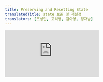 ```yaml
---
title: Preserving and Resetting State
translatedTitle: state 보존 및 재설정
translators: [조성민, 고석영, 김아영, 정재남]
---
```


<iframe 
  style={{aspectRatio: 1.7778, width: '100%'}} 
  src="https://www.youtube.com/embed/playlist?list=PLjQV3hketAJkh6BEl0n4PDS_2fBd0cS9v&index=26"
  title="YouTube video player" 
  frameBorder="0" 
/>

<Intro>

State is isolated between components. React keeps track of which state belongs to which component based on their place in the UI tree. You can control when to preserve state and when to reset it between re-renders.

<Trans>state는 컴포넌트 간에 격리됩니다. React는 UI 트리에서 어떤 컴포넌트가 어떤 state에 속하는지를 추적합니다. state를 언제 보존하고 언제 초기화할지를 제어할 수 있습니다.</Trans>

</Intro>

<YouWillLearn>

* How React "sees" component structures
* When React chooses to preserve or reset the state
* How to force React to reset component's state
* How keys and types affect whether the state is preserved

<TransBlock>
- React가 컴포넌트 구조를 "보는" 방법
- React가 state를 유지하거나 재설정하도록 선택할 때
- React가 컴포넌트의 state를 재설정하도록 강제하는 방법
- key와 type이 state 보존 여부에 영향을 미치는 방법
</TransBlock>

</YouWillLearn>

## The UI tree<Trans>UI 트리</Trans> {/*the-ui-tree*/}

Browsers use many tree structures to model UI. The [DOM](https://developer.mozilla.org/docs/Web/API/Document_Object_Model/Introduction) represents HTML elements, the [CSSOM](https://developer.mozilla.org/docs/Web/API/CSS_Object_Model) does the same for CSS. There's even an [Accessibility tree](https://developer.mozilla.org/docs/Glossary/Accessibility_tree)!
<Trans>브라우저는 UI를 모델링하기 위해 많은 트리 구조를 사용합니다. [DOM](https://developer.mozilla.org/ko/docs/Web/API/Document_Object_Model/Introduction)은 HTML 요소를 나타내고, [CSSOM](https://developer.mozilla.org/ko/docs/Web/API/CSS_Object_Model)은 CSS에 대해 동일한 역할을 합니다. 심지어 [접근성 트리](https://developer.mozilla.org/en-US/docs/Glossary/Accessibility_tree)도 있습니다!</Trans>

React also uses tree structures to manage and model the UI you make. React makes **UI trees** from your JSX. Then React DOM updates the browser DOM elements to match that UI tree. (React Native translates these trees into elements specific to mobile platforms.)
<Trans>React 또한 트리 구조를 사용하여 사용자가 만든 UI를 관리하고 모델링합니다. React는 JSX로부터 UI 트리를 만듭니다. 그런 다음 React DOM은 해당 UI 트리와 일치하도록 브라우저 DOM 엘리먼트를 업데이트합니다. (React Native는 이러한 트리를 모바일 플랫폼에 맞는 엘리먼트로 변환합니다.)</Trans>

<DiagramGroup>

<Diagram name="preserving_state_dom_tree" height={193} width={864} alt="Diagram with three sections arranged horizontally. In the first section, there are three rectangles stacked vertically, with labels 'Component A', 'Component B', and 'Component C'. Transitioning to the next pane is an arrow with the React logo on top labeled 'React'. The middle section contains a tree of components, with the root labeled 'A' and two children labeled 'B' and 'C'. The next section is again transitioned using an arrow with the React logo on top labeled 'React'. The third and final section is a wireframe of a browser, containing a tree of 8 nodes, which has only a subset highlighted (indicating the subtree from the middle section).">

From components, React creates a UI tree which React DOM uses to render the DOM
<Trans>컴포넌트에서 React는 UI 트리를 생성하고, 이 트리는 React DOM이 DOM을 렌더링하는 데 사용됩니다.</Trans>
</Diagram>

</DiagramGroup>

## State is tied to a position in the tree<Trans>state는 트리의 한 위치에 묶입니다</Trans> {/*state-is-tied-to-a-position-in-the-tree*/}

When you give a component state, you might think the state "lives" inside the component. But the state is actually held inside React. React associates each piece of state it's holding with the correct component by where that component sits in the UI tree.
<Trans>컴포넌트에 state를 부여할 때, state가 컴포넌트 내부에 "존재"한다고 생각할 수 있습니다. 하지만 state는 실제로 React 내부에서 유지됩니다. React는 UI 트리에서 해당 컴포넌트가 어디에 위치하는지에 따라 보유하고 있는 각 state를 올바른 컴포넌트와 연결합니다.</Trans>


Here, there is only one `<Counter />` JSX tag, but it's rendered at two different positions:
<Trans>여기에는 `<Counter />` JSX 태그가 하나만 있지만 두 개의 다른 위치에서 렌더링됩니다:</Trans>

<Sandpack>

```js
import { useState } from 'react';

export default function App() {
  const counter = <Counter />;
  return (
    <div>
      {counter}
      {counter}
    </div>
  );
}

function Counter() {
  const [score, setScore] = useState(0);
  const [hover, setHover] = useState(false);

  let className = 'counter';
  if (hover) {
    className += ' hover';
  }

  return (
    <div
      className={className}
      onPointerEnter={() => setHover(true)}
      onPointerLeave={() => setHover(false)}
    >
      <h1>{score}</h1>
      <button onClick={() => setScore(score + 1)}>
        Add one
      </button>
    </div>
  );
}
```

```css
label {
  display: block;
  clear: both;
}

.counter {
  width: 100px;
  text-align: center;
  border: 1px solid gray;
  border-radius: 4px;
  padding: 20px;
  margin: 0 20px 20px 0;
  float: left;
}

.hover {
  background: #ffffd8;
}
```

</Sandpack>

Here's how these look as a tree:
<Trans>트리로 표시되는 모습은 다음과 같습니다:</Trans>

<DiagramGroup>

<Diagram name="preserving_state_tree" height={248} width={395} alt="Diagram of a tree of React components. The root node is labeled 'div' and has two children. Each of the children are labeled 'Counter' and both contain a state bubble labeled 'count' with value 0.">

React tree
</Diagram>

</DiagramGroup>

**These are two separate counters because each is rendered at its own position in the tree.** You don't usually have to think about these positions to use React, but it can be useful to understand how it works.
<Trans>**이 카운터는 각 트리에서 고유한 위치에 렌더링되기 때문에 두 개의 개별 카운터입니다.** 일반적으로 React를 사용하기 위해 이러한 위치에 대해 생각할 필요는 없지만, 작동 방식을 이해하는 것이 유용할 수 있습니다.</Trans>

In React, each component on the screen has fully isolated state. For example, if you render two `Counter` components side by side, each of them will get its own, independent, `score` and `hover` states.
<Trans>React에서 화면의 각 컴포넌트는 완전히 분리된 state를 갖습니다. 예를 들어 두 개의 `Counter` 컴포넌트를 나란히 렌더링하면 각각 독립적인 `score` 및 `hover` state를 갖게 됩니다.</Trans>

Try clicking both counters and notice they don't affect each other:
<Trans>두 counter를 모두 클릭해 보면 서로 영향을 미치지 않는 것을 확인할 수 있습니다:</Trans>

<Sandpack>

```js
import { useState } from 'react';

export default function App() {
  return (
    <div>
      <Counter />
      <Counter />
    </div>
  );
}

function Counter() {
  const [score, setScore] = useState(0);
  const [hover, setHover] = useState(false);

  let className = 'counter';
  if (hover) {
    className += ' hover';
  }

  return (
    <div
      className={className}
      onPointerEnter={() => setHover(true)}
      onPointerLeave={() => setHover(false)}
    >
      <h1>{score}</h1>
      <button onClick={() => setScore(score + 1)}>
        Add one
      </button>
    </div>
  );
}
```

```css
.counter {
  width: 100px;
  text-align: center;
  border: 1px solid gray;
  border-radius: 4px;
  padding: 20px;
  margin: 0 20px 20px 0;
  float: left;
}

.hover {
  background: #ffffd8;
}
```

</Sandpack>

As you can see, when one counter is updated, only the state for that component is updated:
<Trans>보시다시피 counter 하나가 업데이트되면 해당 컴포넌트에 대한 state만 업데이트됩니다:</Trans>

<DiagramGroup>

<Diagram name="preserving_state_increment" height={248} width={441} alt="Diagram of a tree of React components. The root node is labeled 'div' and has two children. The left child is labeled 'Counter' and contains a state bubble labeled 'count' with value 0. The right child is labeled 'Counter' and contains a state bubble labeled 'count' with value 1. The state bubble of the right child is highlighted in yellow to indicate its value has updated.">

Updating state

</Diagram>

</DiagramGroup>


React will keep the state around for as long as you render the same component at the same position. To see this, increment both counters, then remove the second component by unchecking "Render the second counter" checkbox, and then add it back by ticking it again:
<Trans>React는 같은 컴포넌트를 같은 위치에 렌더링하는 한 그 state를 유지합니다. 이를 확인하려면 두 카운터를 모두 증가시킨 다음 "두 번째 counter 렌더링" 체크박스를 선택 해제하여 두 번째 컴포넌트를 제거한 다음 다시 선택하여 다시 추가합니다:</Trans>

<Sandpack>

```js
import { useState } from 'react';

export default function App() {
  const [showB, setShowB] = useState(true);
  return (
    <div>
      <Counter />
      {showB && <Counter />} 
      <label>
        <input
          type="checkbox"
          checked={showB}
          onChange={e => {
            setShowB(e.target.checked)
          }}
        />
        Render the second counter
      </label>
    </div>
  );
}

function Counter() {
  const [score, setScore] = useState(0);
  const [hover, setHover] = useState(false);

  let className = 'counter';
  if (hover) {
    className += ' hover';
  }

  return (
    <div
      className={className}
      onPointerEnter={() => setHover(true)}
      onPointerLeave={() => setHover(false)}
    >
      <h1>{score}</h1>
      <button onClick={() => setScore(score + 1)}>
        Add one
      </button>
    </div>
  );
}
```

```css
label {
  display: block;
  clear: both;
}

.counter {
  width: 100px;
  text-align: center;
  border: 1px solid gray;
  border-radius: 4px;
  padding: 20px;
  margin: 0 20px 20px 0;
  float: left;
}

.hover {
  background: #ffffd8;
}
```

</Sandpack>

Notice how the moment you stop rendering the second counter, its state disappears completely. That's because when React removes a component, it destroys its state.
<Trans>두 번째 counter 렌더링을 중지하는 순간 state가 완전히 사라지는 것에 주목하세요. React가 컴포넌트를 제거하면 그 state가 사라지기 때문입니다.</Trans>

<DiagramGroup>

<Diagram name="preserving_state_remove_component" height={253} width={422} alt="Diagram of a tree of React components. The root node is labeled 'div' and has two children. The left child is labeled 'Counter' and contains a state bubble labeled 'count' with value 0. The right child is missing, and in its place is a yellow 'poof' image, highlighting the component being deleted from the tree.">

Deleting a component

</Diagram>

</DiagramGroup>

When you tick "Render the second counter", a second `Counter` and its state are initialized from scratch (`score = 0`) and added to the DOM.
<Trans>"두 번째 counter 렌더링"을 선택하면 두 번째 `Counter`와 그 state가 처음부터 초기화되고(`score = 0`) DOM에 추가됩니다.</Trans>

<DiagramGroup>

<Diagram name="preserving_state_add_component" height={258} width={500} alt="Diagram of a tree of React components. The root node is labeled 'div' and has two children. The left child is labeled 'Counter' and contains a state bubble labeled 'count' with value 0. The right child is labeled 'Counter' and contains a state bubble labeled 'count' with value 0. The entire right child node is highlighted in yellow, indicating that it was just added to the tree.">

Adding a component

</Diagram>

</DiagramGroup>

**React preserves a component's state for as long as it's being rendered at its position in the UI tree.** If it gets removed, or a different component gets rendered at the same position, React discards its state.
<Trans>React는 컴포넌트가 UI 트리의 해당 위치에서 렌더링되는 동안 컴포넌트의 state를 유지합니다. 컴포넌트가 제거되거나 같은 위치에 다른 컴포넌트가 렌더링되면 React는 해당 컴포넌트의 state를 삭제합니다.</Trans>

## Same component at the same position preserves state<Trans>동일한 위치의 동일한 컴포넌트는 state를 유지합니다</Trans> {/*same-component-at-the-same-position-preserves-state*/}

In this example, there are two different `<Counter />` tags:
<Trans>다음 예제에는 두 개의 서로 다른 `<Counter />` 태그가 있습니다:</Trans>

<Sandpack>

```js
import { useState } from 'react';

export default function App() {
  const [isFancy, setIsFancy] = useState(false);
  return (
    <div>
      {isFancy ? (
        <Counter isFancy={true} /> 
      ) : (
        <Counter isFancy={false} /> 
      )}
      <label>
        <input
          type="checkbox"
          checked={isFancy}
          onChange={e => {
            setIsFancy(e.target.checked)
          }}
        />
        Use fancy styling
      </label>
    </div>
  );
}

function Counter({ isFancy }) {
  const [score, setScore] = useState(0);
  const [hover, setHover] = useState(false);

  let className = 'counter';
  if (hover) {
    className += ' hover';
  }
  if (isFancy) {
    className += ' fancy';
  }

  return (
    <div
      className={className}
      onPointerEnter={() => setHover(true)}
      onPointerLeave={() => setHover(false)}
    >
      <h1>{score}</h1>
      <button onClick={() => setScore(score + 1)}>
        Add one
      </button>
    </div>
  );
}
```

```css
label {
  display: block;
  clear: both;
}

.counter {
  width: 100px;
  text-align: center;
  border: 1px solid gray;
  border-radius: 4px;
  padding: 20px;
  margin: 0 20px 20px 0;
  float: left;
}

.fancy {
  border: 5px solid gold;
  color: #ff6767;
}

.hover {
  background: #ffffd8;
}
```

</Sandpack>

When you tick or clear the checkbox, the counter state does not get reset. Whether `isFancy` is `true` or `false`, you always have a `<Counter />` as the first child of the `div` returned from the root `App` component:
<Trans>체크박스를 선택하거나 선택 취소해도 카운터 state는 재설정되지 않습니다. `isFancy`가 `true`이든 `false`이든, 루트 `App` 컴포넌트에서 반환된 `div`의 첫 번째 자식에는 항상 `<Counter />`가 있습니다:</Trans>

<DiagramGroup>

<Diagram name="preserving_state_same_component" height={461} width={600} alt="Diagram with two sections separated by an arrow transitioning between them. Each section contains a layout of components with a parent labeled 'App' containing a state bubble labeled isFancy. This component has one child labeled 'div', which leads to a prop bubble containing isFancy (highlighted in purple) passed down to the only child. The last child is labeled 'Counter' and contains a state bubble with label 'count' and value 3 in both diagrams. In the left section of the diagram, nothing is highlighted and the isFancy parent state value is false. In the right section of the diagram, the isFancy parent state value has changed to true and it is highlighted in yellow, and so is the props bubble below, which has also changed its isFancy value to true.">

Updating the `App` state does not reset the `Counter` because `Counter` stays in the same position
<Trans>`Counter`가 동일 위치에 있으므로 `App`의 state를 업데이트해도 `Counter`는 재설정되지 않음</Trans>

</Diagram>

</DiagramGroup>

It's the same component at the same position, so from React's perspective, it's the same counter.
<Trans>같은 위치에 있는 같은 컴포넌트이므로 React의 관점에서 보면 같은 카운터입니다.</Trans>

<Pitfall>

Remember that **it's the position in the UI tree--not in the JSX markup--that matters to React!** This component has two `return` clauses with different `<Counter />` JSX tags inside and outside the `if`:
<Trans>**React에서 중요한 것은 JSX 마크업이 아니라 UI 트리에서의 위치라는 것을 기억하세요!** 이 컴포넌트에는 `if` 내부와 외부에 서로 다른 `<Counter />` JSX 태그가 있는 두 개의 `return`절이 있습니다:</Trans>

<Sandpack>

```js
import { useState } from 'react';

export default function App() {
  const [isFancy, setIsFancy] = useState(false);
  if (isFancy) {
    return (
      <div>
        <Counter isFancy={true} />
        <label>
          <input
            type="checkbox"
            checked={isFancy}
            onChange={e => {
              setIsFancy(e.target.checked)
            }}
          />
          Use fancy styling
        </label>
      </div>
    );
  }
  return (
    <div>
      <Counter isFancy={false} />
      <label>
        <input
          type="checkbox"
          checked={isFancy}
          onChange={e => {
            setIsFancy(e.target.checked)
          }}
        />
        Use fancy styling
      </label>
    </div>
  );
}

function Counter({ isFancy }) {
  const [score, setScore] = useState(0);
  const [hover, setHover] = useState(false);

  let className = 'counter';
  if (hover) {
    className += ' hover';
  }
  if (isFancy) {
    className += ' fancy';
  }

  return (
    <div
      className={className}
      onPointerEnter={() => setHover(true)}
      onPointerLeave={() => setHover(false)}
    >
      <h1>{score}</h1>
      <button onClick={() => setScore(score + 1)}>
        Add one
      </button>
    </div>
  );
}
```

```css
label {
  display: block;
  clear: both;
}

.counter {
  width: 100px;
  text-align: center;
  border: 1px solid gray;
  border-radius: 4px;
  padding: 20px;
  margin: 0 20px 20px 0;
  float: left;
}

.fancy {
  border: 5px solid gold;
  color: #ff6767;
}

.hover {
  background: #ffffd8;
}
```

</Sandpack>

You might expect the state to reset when you tick checkbox, but it doesn't! This is because **both of these `<Counter />` tags are rendered at the same position.** React doesn't know where you place the conditions in your function. All it "sees" is the tree you return.
<Trans>checkbox를 선택하면 state가 재설정될 것으로 예상할 수 있지만 그렇지 않습니다! 이 **두 `<Counter />` 태그가 모두 같은 위치에 렌더링되기 때문입니다.** React는 함수에서 조건을 어디에 배치했는지 알지 못합니다. 단지 여러분이 반환하는 트리만 볼 수 있을 뿐입니다. </Trans>

In both cases, the `App` component returns a `<div>` with `<Counter />` as a first child. To React, these two counters have the same "address": the first child of the first child of the root. This is how React matches them up between the previous and next renders, regardless of how you structure your logic.
<Trans>두 경우 모두 `App` 컴포넌트는 `<Counter />`를 첫 번째 자식으로 가진 `<div>`를 반환합니다. React에서 이 두 카운터는 루트의 첫 번째 자식의 첫 번째 자식이라는 동일한 "주소"를 갖습니다. React는 로직을 어떻게 구성하든 상관없이 이전 렌더링과 다음 렌더링 사이에서 이 방법으로 이들을 일치시킬 수 있습니다.</Trans>

</Pitfall>

## Different components at the same position reset state<Trans>동일한 위치의 다른 컴포넌트는 state를 초기화합니다</Trans> {/*different-components-at-the-same-position-reset-state*/}

In this example, ticking the checkbox will replace `<Counter>` with a `<p>`:
<Trans>아래 예제에서 확인란을 선택하면 `<Counter/>`가 `<p>`로 바뀝니다:</Trans>

<Sandpack>

```js
import { useState } from 'react';

export default function App() {
  const [isPaused, setIsPaused] = useState(false);
  return (
    <div>
      {isPaused ? (
        <p>See you later!</p> 
      ) : (
        <Counter /> 
      )}
      <label>
        <input
          type="checkbox"
          checked={isPaused}
          onChange={e => {
            setIsPaused(e.target.checked)
          }}
        />
        Take a break
      </label>
    </div>
  );
}

function Counter() {
  const [score, setScore] = useState(0);
  const [hover, setHover] = useState(false);

  let className = 'counter';
  if (hover) {
    className += ' hover';
  }

  return (
    <div
      className={className}
      onPointerEnter={() => setHover(true)}
      onPointerLeave={() => setHover(false)}
    >
      <h1>{score}</h1>
      <button onClick={() => setScore(score + 1)}>
        Add one
      </button>
    </div>
  );
}
```

```css
label {
  display: block;
  clear: both;
}

.counter {
  width: 100px;
  text-align: center;
  border: 1px solid gray;
  border-radius: 4px;
  padding: 20px;
  margin: 0 20px 20px 0;
  float: left;
}

.hover {
  background: #ffffd8;
}
```

</Sandpack>

Here, you switch between _different_ component types at the same position. Initially, the first child of the `<div>` contained a `Counter`. But when you swapped in a `p`, React removed the `Counter` from the UI tree and destroyed its state.
<Trans>여기서는 같은 위치에서 서로 다른 컴포넌트 유형 사이를 전환합니다. 처음에 `<div>`의 첫 번째 자식에는 `Counter`가 있었습니다. 하지만 `p`를 넣었을 때 React는 UI 트리에서 `Counter`를 제거하고 그 state를 소멸시켰습니다.</Trans>

<DiagramGroup>

<Diagram name="preserving_state_diff_pt1" height={290} width={753} alt="Diagram with three sections, with an arrow transitioning each section in between. The first section contains a React component labeled 'div' with a single child labeled 'Counter' containing a state bubble labeled 'count' with value 3. The middle section has the same 'div' parent, but the child component has now been deleted, indicated by a yellow 'proof' image. The third section has the same 'div' parent again, now with a new child labeled 'p', highlighted in yellow.">

When `Counter` changes to `p`, the `Counter` is deleted and the `p` is added
<Trans>`Counter`가 `p`로 변경되면 `Counter`가 삭제되고 `p`가 추가됨</Trans>
</Diagram>

</DiagramGroup>

<DiagramGroup>

<Diagram name="preserving_state_diff_pt2" height={290} width={753} alt="Diagram with three sections, with an arrow transitioning each section in between. The first section contains a React component labeled 'p'. The middle section has the same 'div' parent, but the child component has now been deleted, indicated by a yellow 'proof' image. The third section has the same 'div' parent again, now with a new child labeled 'Counter' containing a state bubble labeled 'count' with value 0, highlighted in yellow.">

When switching back, the `p` is deleted and the `Counter` is added
<Trans>다시 전환하면 `p`가 삭제되고 `Counter`가 추가됨</Trans>
</Diagram>

</DiagramGroup>

Also, **when you render a different component in the same position, it resets the state of its entire subtree.** To see how this works, increment the counter and then tick the checkbox:
<Trans>또한 **같은 위치에 다른 컴포넌트를 렌더링하면 전체 하위 트리의 state가 재설정됩니다.** 어떻게 작동하는지 확인하려면 카운터를 증가시킨 다음 확인란을 선택합니다:</Trans>

<Sandpack>

```js
import { useState } from 'react';

export default function App() {
  const [isFancy, setIsFancy] = useState(false);
  return (
    <div>
      {isFancy ? (
        <div>
          <Counter isFancy={true} /> 
        </div>
      ) : (
        <section>
          <Counter isFancy={false} />
        </section>
      )}
      <label>
        <input
          type="checkbox"
          checked={isFancy}
          onChange={e => {
            setIsFancy(e.target.checked)
          }}
        />
        Use fancy styling
      </label>
    </div>
  );
}

function Counter({ isFancy }) {
  const [score, setScore] = useState(0);
  const [hover, setHover] = useState(false);

  let className = 'counter';
  if (hover) {
    className += ' hover';
  }
  if (isFancy) {
    className += ' fancy';
  }

  return (
    <div
      className={className}
      onPointerEnter={() => setHover(true)}
      onPointerLeave={() => setHover(false)}
    >
      <h1>{score}</h1>
      <button onClick={() => setScore(score + 1)}>
        Add one
      </button>
    </div>
  );
}
```

```css
label {
  display: block;
  clear: both;
}

.counter {
  width: 100px;
  text-align: center;
  border: 1px solid gray;
  border-radius: 4px;
  padding: 20px;
  margin: 0 20px 20px 0;
  float: left;
}

.fancy {
  border: 5px solid gold;
  color: #ff6767;
}

.hover {
  background: #ffffd8;
}
```

</Sandpack>

The counter state gets reset when you click the checkbox. Although you render a `Counter`, the first child of the `div` changes from a `div` to a `section`. When the child `div` was removed from the DOM, the whole tree below it (including the `Counter` and its state) was destroyed as well.
<Trans>확인란을 클릭하면 counter state가 재설정됩니다. `Counter`를 렌더링하더라도 `div`의 첫 번째 자식은 `div`에서 `section`으로 변경됩니다. 자식 `div`가 DOM에서 제거되면 그 아래의 전체 트리(카운터 및 해당 state 포함)도 함께 제거됩니다.</Trans>

<DiagramGroup>

<Diagram name="preserving_state_diff_same_pt1" height={350} width={794} alt="Diagram with three sections, with an arrow transitioning each section in between. The first section contains a React component labeled 'div' with a single child labeled 'section', which has a single child labeled 'Counter' containing a state bubble labeled 'count' with value 3. The middle section has the same 'div' parent, but the child components have now been deleted, indicated by a yellow 'proof' image. The third section has the same 'div' parent again, now with a new child labeled 'div', highlighted in yellow, also with a new child labeled 'Counter' containing a state bubble labeled 'count' with value 0, all highlighted in yellow.">

When `section` changes to `div`, the `section` is deleted and the new `div` is added
<Trans>`section`이 `div`로 변경되면 `section`이 삭제되고 새 `div`가 추가됨</Trans>
</Diagram>

</DiagramGroup>

<DiagramGroup>

<Diagram name="preserving_state_diff_same_pt2" height={350} width={794} alt="Diagram with three sections, with an arrow transitioning each section in between. The first section contains a React component labeled 'div' with a single child labeled 'div', which has a single child labeled 'Counter' containing a state bubble labeled 'count' with value 0. The middle section has the same 'div' parent, but the child components have now been deleted, indicated by a yellow 'proof' image. The third section has the same 'div' parent again, now with a new child labeled 'section', highlighted in yellow, also with a new child labeled 'Counter' containing a state bubble labeled 'count' with value 0, all highlighted in yellow.">

When switching back, the `div` is deleted and the new `section` is added
<Trans>다시 전환하면 `div`가 삭제되고 새 `section`이 추가됨</Trans>
</Diagram>

</DiagramGroup>

As a rule of thumb, **if you want to preserve the state between re-renders, the structure of your tree needs to "match up"** from one render to another. If the structure is different, the state gets destroyed because React destroys state when it removes a component from the tree.
<Trans>경험칙상 **리렌더링 사이에 state를 유지하려면 트리의 구조가 "일치"해야 합니다**. 구조가 다르면 React는 트리에서 컴포넌트를 제거할 때 state를 파괴하기 때문입니다.</Trans>

<Pitfall>

This is why you should not nest component function definitions.
<Trans>그렇기 때문에 컴포넌트 함수 정의를 중첩해서는 안 됩니다.</Trans>

Here, the `MyTextField` component function is defined *inside* `MyComponent`:
<Trans>여기서는 `MyTextField` 컴포넌트 함수가 `MyComponent` 안에 정의되어 있습니다:</Trans>

<Sandpack>

```js
import { useState } from 'react';

export default function MyComponent() {
  const [counter, setCounter] = useState(0);

  function MyTextField() {
    const [text, setText] = useState('');

    return (
      <input
        value={text}
        onChange={e => setText(e.target.value)}
      />
    );
  }

  return (
    <>
      <MyTextField />
      <button onClick={() => {
        setCounter(counter + 1)
      }}>Clicked {counter} times</button>
    </>
  );
}
```

</Sandpack>


Every time you click the button, the input state disappears! This is because a *different* `MyTextField` function is created for every render of `MyComponent`. You're rendering a *different* component in the same position, so React resets all state below. This leads to bugs and performance problems. To avoid this problem, **always declare component functions at the top level, and don't nest their definitions.**

<Trans>버튼을 클릭할 때마다 입력 state가 사라집니다! 이는 `MyComponent`를 렌더링할 때마다 다른 `MyTextField` 함수가 생성되기 때문입니다. 같은 위치에 다른 컴포넌트를 렌더링하기 때문에 React는 아래의 모든 state를 초기화합니다. 이로 인해 버그와 성능 문제가 발생합니다. 이 **문제를 방지하려면 항상 컴포넌트 함수를 최상위 수준에서 선언하고 정의를 중첩하지 마세요.**</Trans>

</Pitfall>

## Resetting state at the same position<Trans>동일한 위치에서 state 재설정하기</Trans> {/*resetting-state-at-the-same-position*/}

By default, React preserves state of a component while it stays at the same position. Usually, this is exactly what you want, so it makes sense as the default behavior. But sometimes, you may want to reset a component's state. Consider this app that lets two players keep track of their scores during each turn:
<Trans>기본적으로 React는 컴포넌트가 같은 위치에 있는 동안 컴포넌트의 state를 보존합니다. 일반적으로 이것은 사용자가 원하는 것이므로 기본 동작으로 적합합니다. 하지만 때로는 컴포넌트의 state를 리셋하고 싶을 때가 있습니다. 두 명의 플레이어가 각 턴 동안 점수를 추적할 수 있는 이 앱을 예로 들어보겠습니다:</Trans>

<Sandpack>

```js
import { useState } from 'react';

export default function Scoreboard() {
  const [isPlayerA, setIsPlayerA] = useState(true);
  return (
    <div>
      {isPlayerA ? (
        <Counter person="Taylor" />
      ) : (
        <Counter person="Sarah" />
      )}
      <button onClick={() => {
        setIsPlayerA(!isPlayerA);
      }}>
        Next player!
      </button>
    </div>
  );
}

function Counter({ person }) {
  const [score, setScore] = useState(0);
  const [hover, setHover] = useState(false);

  let className = 'counter';
  if (hover) {
    className += ' hover';
  }

  return (
    <div
      className={className}
      onPointerEnter={() => setHover(true)}
      onPointerLeave={() => setHover(false)}
    >
      <h1>{person}'s score: {score}</h1>
      <button onClick={() => setScore(score + 1)}>
        Add one
      </button>
    </div>
  );
}
```

```css
h1 {
  font-size: 18px;
}

.counter {
  width: 100px;
  text-align: center;
  border: 1px solid gray;
  border-radius: 4px;
  padding: 20px;
  margin: 0 20px 20px 0;
}

.hover {
  background: #ffffd8;
}
```

</Sandpack>

Currently, when you change the player, the score is preserved. The two `Counter`s appear in the same position, so React sees them as *the same* `Counter` whose `person` prop has changed.
<Trans>현재 플레이어를 변경하면 점수가 보존됩니다. 두 `Counter`는 같은 위치에 표시되므로 React는 `person` prop이 변경된 동일한 `Counter`로 간주합니다.</Trans>

But conceptually, in this app they should be two separate counters. They might appear in the same place in the UI, but one is a counter for Taylor, and another is a counter for Sarah.
<Trans>하지만 개념적으로 이 앱에서는 두 개의 별도 카운터가 있어야 합니다. UI에서 같은 위치에 표시될 수도 있지만 하나는 Taylor의 카운터이고 다른 하나는 Sarah의 카운터입니다.</Trans>

There are two ways to reset state when switching between them:
<Trans>전환할 때 state를 재설정하는 방법에는 두 가지가 있습니다:</Trans>

1. Render components in different positions
2. Give each component an explicit identity with `key`

<TransBlock>
  1. 컴포넌트를 다른 위치에 렌더링하기
  2. 각 컴포넌트에 `key`로 명시적인 아이덴티티를 부여합니다.
</TransBlock>

### Option 1: Rendering a component in different positions<Trans>컴포넌트를 다른 위치에 렌더링하기</Trans> {/*option-1-rendering-a-component-in-different-positions*/}

If you want these two `Counter`s to be independent, you can render them in two different positions:
<Trans>이 두 `Counter`를 독립적으로 만들려면 두 개의 다른 위치에 렌더링하면 됩니다:</Trans>

<Sandpack>

```js
import { useState } from 'react';

export default function Scoreboard() {
  const [isPlayerA, setIsPlayerA] = useState(true);
  return (
    <div>
      {isPlayerA &&
        <Counter person="Taylor" />
      }
      {!isPlayerA &&
        <Counter person="Sarah" />
      }
      <button onClick={() => {
        setIsPlayerA(!isPlayerA);
      }}>
        Next player!
      </button>
    </div>
  );
}

function Counter({ person }) {
  const [score, setScore] = useState(0);
  const [hover, setHover] = useState(false);

  let className = 'counter';
  if (hover) {
    className += ' hover';
  }

  return (
    <div
      className={className}
      onPointerEnter={() => setHover(true)}
      onPointerLeave={() => setHover(false)}
    >
      <h1>{person}'s score: {score}</h1>
      <button onClick={() => setScore(score + 1)}>
        Add one
      </button>
    </div>
  );
}
```

```css
h1 {
  font-size: 18px;
}

.counter {
  width: 100px;
  text-align: center;
  border: 1px solid gray;
  border-radius: 4px;
  padding: 20px;
  margin: 0 20px 20px 0;
}

.hover {
  background: #ffffd8;
}
```

</Sandpack>

* Initially, `isPlayerA` is `true`. So the first position contains `Counter` state, and the second one is empty.
* When you click the "Next player" button the first position clears but the second one now contains a `Counter`.

<TransBlock>
- 처음에는 `isPlayerA`가 `true`입니다. 따라서 첫 번째 위치에는 `Counter` state가 포함되고 두 번째 위치는 비어 있습니다.
- "Next player" 버튼을 클릭하면 첫 번째 위치는 지워지지만 두 번째 위치에는 이제 `Counter`가 포함됩니다.
</TransBlock>

<DiagramGroup>

<Diagram name="preserving_state_diff_position_p1" height={375} width={504} alt="Diagram with a tree of React components. The parent is labeled 'Scoreboard' with a state bubble labeled isPlayerA with value 'true'. The only child, arranged to the left, is labeled Counter with a state bubble labeled 'count' and value 0. All of the left child is highlighted in yellow, indicating it was added.">

Initial state

</Diagram>

<Diagram name="preserving_state_diff_position_p2" height={375} width={504} alt="Diagram with a tree of React components. The parent is labeled 'Scoreboard' with a state bubble labeled isPlayerA with value 'false'. The state bubble is highlighted in yellow, indicating that it has changed. The left child is replaced with a yellow 'poof' image indicating that it has been deleted and there is a new child on the right, highlighted in yellow indicating that it was added. The new child is labeled 'Counter' and contains a state bubble labeled 'count' with value 0.">

Clicking "next"

</Diagram>

<Diagram name="preserving_state_diff_position_p3" height={375} width={504} alt="Diagram with a tree of React components. The parent is labeled 'Scoreboard' with a state bubble labeled isPlayerA with value 'true'. The state bubble is highlighted in yellow, indicating that it has changed. There is a new child on the left, highlighted in yellow indicating that it was added. The new child is labeled 'Counter' and contains a state bubble labeled 'count' with value 0. The right child is replaced with a yellow 'poof' image indicating that it has been deleted.">

Clicking "next" again

</Diagram>

</DiagramGroup>

Each `Counter`'s state gets destroyed each time its removed from the DOM. This is why they reset every time you click the button.
<Trans>각 `Counter`의 state는 DOM에서 제거될 때마다 소멸됩니다. 그렇기 때문에 버튼을 클릭할 때마다 초기화됩니다.</Trans>

This solution is convenient when you only have a few independent components rendered in the same place. In this example, you only have two, so it's not a hassle to render both separately in the JSX.
<Trans>이 솔루션은 같은 위치에 몇 개의 독립적인 컴포넌트만 렌더링할 때 편리합니다. 이 예시에서는 두 개만 있으므로 JSX에서 두 컴포넌트를 별도로 렌더링하는 것이 번거롭지 않습니다.</Trans>

### Option 2: Resetting state with a key<Trans>key로 state 재설정하기</Trans> {/*option-2-resetting-state-with-a-key*/}

There is also another, more generic, way to reset a component's state.
<Trans>컴포넌트의 state를 재설정하는 더 일반적인 방법도 있습니다.</Trans>

You might have seen `key`s when [rendering lists.](/learn/rendering-lists#keeping-list-items-in-order-with-key) Keys aren't just for lists! You can use keys to make React distinguish between any components. By default, React uses order within the parent ("first counter", "second counter") to discern between components. But keys let you tell React that this is not just a *first* counter, or a *second* counter, but a specific counter--for example, *Taylor's* counter. This way, React will know *Taylor's* counter wherever it appears in the tree!
<Trans>[목록을 렌더링](/learn/rendering-lists#keeping-list-items-in-order-with-key)할 때 `key`를 본 적이 있을 것입니다. key는 목록에만 사용되는 것이 아닙니다! key를 사용해 React가 모든 컴포넌트를 구분하도록 할 수 있습니다. 기본적으로 React는 부모 내의 순서("첫 번째 counter", "두 번째 counter")를 사용해 컴포넌트를 구분합니다. 하지만 key를 사용하면 이것이 첫 번째 counter나 두 번째 counter가 아니라 특정 counter(예: Taylor의 counter)임을 React에 알릴 수 있습니다. 이렇게 하면 React는 테일러의 counter가 트리에 어디에 나타나든 알 수 있습니다!</Trans>

In this example, the two `<Counter />`s don't share state even though they appear in the same place in JSX:
<Trans>다음 예제에서는 두 `<Counter />`가 JSX에서 같은 위치에 표시되지만 state를 공유하지 않습니다:</Trans>

<Sandpack>

```js
import { useState } from 'react';

export default function Scoreboard() {
  const [isPlayerA, setIsPlayerA] = useState(true);
  return (
    <div>
      {isPlayerA ? (
        <Counter key="Taylor" person="Taylor" />
      ) : (
        <Counter key="Sarah" person="Sarah" />
      )}
      <button onClick={() => {
        setIsPlayerA(!isPlayerA);
      }}>
        Next player!
      </button>
    </div>
  );
}

function Counter({ person }) {
  const [score, setScore] = useState(0);
  const [hover, setHover] = useState(false);

  let className = 'counter';
  if (hover) {
    className += ' hover';
  }

  return (
    <div
      className={className}
      onPointerEnter={() => setHover(true)}
      onPointerLeave={() => setHover(false)}
    >
      <h1>{person}'s score: {score}</h1>
      <button onClick={() => setScore(score + 1)}>
        Add one
      </button>
    </div>
  );
}
```

```css
h1 {
  font-size: 18px;
}

.counter {
  width: 100px;
  text-align: center;
  border: 1px solid gray;
  border-radius: 4px;
  padding: 20px;
  margin: 0 20px 20px 0;
}

.hover {
  background: #ffffd8;
}
```

</Sandpack>

Switching between Taylor and Sarah does not preserve the state. This is because **you gave them different `key`s:**
<Trans>테일러와 사라 사이를 전환해도 state가 유지되지 않습니다. **서로 다른 `key`를 부여했기 때문입니다:**</Trans>

```js
{isPlayerA ? (
  <Counter key="Taylor" person="Taylor" />
) : (
  <Counter key="Sarah" person="Sarah" />
)}
```

Specifying a `key` tells React to use the `key` itself as part of the position, instead of their order within the parent. This is why, even though you render them in the same place in JSX, React sees them as two different counters, and so they will never share state. Every time a counter appears on the screen, its state is created. Every time it is removed, its state is destroyed. Toggling between them resets their state over and over.
<Trans>`key`를 지정하면 React가 부모 내 순서가 아닌 `key` 자체를 위치의 일부로 사용하도록 지시합니다. 그렇기 때문에 JSX에서 같은 위치에 렌더링하더라도 React의 관점에서 보면 두 카운터는 서로 다른 카운터입니다. 결과적으로 state를 공유하지 않습니다. 카운터가 화면에 나타날 때마다 그 state가 생성됩니다. 카운터가 제거될 때마다 그 state는 소멸됩니다. 두 카운터 사이를 토글하면 state가 계속 초기화됩니다.</Trans>

<Note>

Remember that keys are not globally unique. They only specify the position *within the parent*.
<Trans>키는 전역으로 고유하지는 않다는 점을 기억하세요. 키는 *부모 내에서의* 위치만 지정합니다.</Trans>

</Note>

### Resetting a form with a key<Trans>키로 form 재설정하기</Trans> {/*resetting-a-form-with-a-key*/}

Resetting state with a key is particularly useful when dealing with forms.
<Trans>키로 state를 재설정하는 것은 form을 다룰 때 특히 유용합니다</Trans>

In this chat app, the `<Chat>` component contains the text input state:
<Trans>이 채팅 앱에서 `<Chat>` 컴포넌트는 텍스트 input state를 포함합니다:</Trans>

<Sandpack>

```js App.js
import { useState } from 'react';
import Chat from './Chat.js';
import ContactList from './ContactList.js';

export default function Messenger() {
  const [to, setTo] = useState(contacts[0]);
  return (
    <div>
      <ContactList
        contacts={contacts}
        selectedContact={to}
        onSelect={contact => setTo(contact)}
      />
      <Chat contact={to} />
    </div>
  )
}

const contacts = [
  { id: 0, name: 'Taylor', email: 'taylor@mail.com' },
  { id: 1, name: 'Alice', email: 'alice@mail.com' },
  { id: 2, name: 'Bob', email: 'bob@mail.com' }
];
```

```js ContactList.js
export default function ContactList({
  selectedContact,
  contacts,
  onSelect
}) {
  return (
    <section className="contact-list">
      <ul>
        {contacts.map(contact =>
          <li key={contact.id}>
            <button onClick={() => {
              onSelect(contact);
            }}>
              {contact.name}
            </button>
          </li>
        )}
      </ul>
    </section>
  );
}
```

```js Chat.js
import { useState } from 'react';

export default function Chat({ contact }) {
  const [text, setText] = useState('');
  return (
    <section className="chat">
      <textarea
        value={text}
        placeholder={'Chat to ' + contact.name}
        onChange={e => setText(e.target.value)}
      />
      <br />
      <button>Send to {contact.email}</button>
    </section>
  );
}
```

```css
.chat, .contact-list {
  float: left;
  margin-bottom: 20px;
}
ul, li {
  list-style: none;
  margin: 0;
  padding: 0;
}
li button {
  width: 100px;
  padding: 10px;
  margin-right: 10px;
}
textarea {
  height: 150px;
}
```

</Sandpack>

Try entering something into the input, and then press "Alice" or "Bob" to choose a different recipient. You will notice that the input state is preserved because the `<Chat>` is rendered at the same position in the tree.
<Trans>입력란에 무언가를 입력한 다음 "앨리스" 또는 "밥"을 눌러 다른 수신자를 선택하세요. `<Chat>`이 트리의 동일한 위치에 렌더링되므로 입력 state가 유지되는 것을 알 수 있습니다.</Trans>

**In many apps, this may be the desired behavior, but not in a chat app!** You don't want to let the user send a message they already typed to a wrong person due to an accidental click. To fix it, add a `key`:
<Trans>**많은 앱에서 이러한 동작이 바람직할 수 있지만, 채팅 앱에서는 그렇지 않습니다!** 사용자가 실수로 클릭해서 이미 입력한 메시지를 엉뚱한 사람에게 보내는 것을 원치 않을 것입니다. 이 문제를 해결하려면 `key`를 추가하세요:</Trans>

```js
<Chat key={to.id} contact={to} />
```

This ensures that when you select a different recipient, the `Chat` component will be recreated from scratch, including any state in the tree below it. React will also re-create the DOM elements instead of reusing them.
<Trans>이렇게 하면 다른 수신자를 선택하면 `Chat` 컴포넌트가 그 아래 트리의 모든 state를 포함하여 처음부터 다시 생성됩니다. 또한 React는 DOM 엘리먼트를 재사용하는 대신 다시 생성합니다.</Trans>

Now switching the recipient always clears the text field:
<Trans>이제 수신자를 전환하면 항상 텍스트 필드가 지워집니다:</Trans>

<Sandpack>

```js App.js
import { useState } from 'react';
import Chat from './Chat.js';
import ContactList from './ContactList.js';

export default function Messenger() {
  const [to, setTo] = useState(contacts[0]);
  return (
    <div>
      <ContactList
        contacts={contacts}
        selectedContact={to}
        onSelect={contact => setTo(contact)}
      />
      <Chat key={to.id} contact={to} />
    </div>
  )
}

const contacts = [
  { id: 0, name: 'Taylor', email: 'taylor@mail.com' },
  { id: 1, name: 'Alice', email: 'alice@mail.com' },
  { id: 2, name: 'Bob', email: 'bob@mail.com' }
];
```

```js ContactList.js
export default function ContactList({
  selectedContact,
  contacts,
  onSelect
}) {
  return (
    <section className="contact-list">
      <ul>
        {contacts.map(contact =>
          <li key={contact.id}>
            <button onClick={() => {
              onSelect(contact);
            }}>
              {contact.name}
            </button>
          </li>
        )}
      </ul>
    </section>
  );
}
```

```js Chat.js
import { useState } from 'react';

export default function Chat({ contact }) {
  const [text, setText] = useState('');
  return (
    <section className="chat">
      <textarea
        value={text}
        placeholder={'Chat to ' + contact.name}
        onChange={e => setText(e.target.value)}
      />
      <br />
      <button>Send to {contact.email}</button>
    </section>
  );
}
```

```css
.chat, .contact-list {
  float: left;
  margin-bottom: 20px;
}
ul, li {
  list-style: none;
  margin: 0;
  padding: 0;
}
li button {
  width: 100px;
  padding: 10px;
  margin-right: 10px;
}
textarea {
  height: 150px;
}
```

</Sandpack>

<DeepDive>

#### Preserving state for removed components<Trans>제거된 컴포넌트에 대한 state 보존</Trans> {/*preserving-state-for-removed-components*/}

In a real chat app, you'd probably want to recover the input state when the user selects the previous recipient again. There are a few ways to keep the state "alive" for a component that's no longer visible:
<Trans>실제 채팅 앱에서는 사용자가 이전 수신자를 다시 선택할 때 입력 state를 복구하고 싶을 것입니다. 더 이상 표시되지 않는 컴포넌트의 state를 '살아있게' 유지하는 몇 가지 방법이 있습니다:</Trans>

- You could render _all_ chats instead of just the current one, but hide all the others with CSS. The chats would not get removed from the tree, so their local state would be preserved. This solution works great for simple UIs. But it can get very slow if the hidden trees are large and contain a lot of DOM nodes.
- You could [lift the state up](/learn/sharing-state-between-components) and hold the pending message for each recipient in the parent component. This way, when the child components get removed, it doesn't matter, because it's the parent that keeps the important information. This is the most common solution.
- You might also use a different source in addition to React state. For example, you probably want a message draft to persist even if the user accidentally closes the page. To implement this, you could have the `Chat` component initialize its state by reading from the [`localStorage`](https://developer.mozilla.org/en-US/docs/Web/API/Window/localStorage), and save the drafts there too.


<TransBlock>
- 현재 채팅만 렌더링하는 것이 아니라 모든 채팅을 렌더링하되 다른 모든 채팅은 CSS로 숨길 수 있습니다. 채팅은 트리에서 제거되지 않으므로 로컬 state가 유지됩니다. 이 솔루션은 간단한 UI에 적합합니다. 하지만 숨겨진 트리가 크고 많은 DOM 노드를 포함하는 경우 속도가 매우 느려질 수 있습니다.
- 부모 컴포넌트에서 각 수신자에 대한 보류 중인 메시지를 [state를 끌어올려서](/learn/sharing-state-between-components) 보관할 수 있습니다. 이렇게 하면 자식 컴포넌트가 제거되더라도 중요한 정보를 보관하는 것은 부모 컴포넌트이므로 문제가 되지 않습니다. 이것이 가장 일반적인 해결책입니다.
- React state 외에 다른 소스를 사용할 수도 있습니다. 예를 들어 사용자가 실수로 페이지를 닫아도 메시지 초안이 유지되기를 원할 수 있습니다. 이를 구현하기 위해 `Chat` 컴포넌트가 [`localStorage`](https://developer.mozilla.org/en-US/docs/Web/API/Window/localStorage)에서 읽어서 state를 초기화하고 초안도 저장하도록 할 수 있습니다.
</TransBlock>

No matter which strategy you pick, a chat _with Alice_ is conceptually distinct from a chat _with Bob_, so it makes sense to give a `key` to the `<Chat>` tree based on the current recipient.
<Trans>어떤 전략을 선택하든 앨리스와의 채팅은 밥과의 채팅과 개념적으로 구별되므로 현재 수신자를 기준으로 `<Chat>` 트리에 `key`를 부여하는 것이 합리적입니다.</Trans>

</DeepDive>

<Recap>

- React keeps state for as long as the same component is rendered at the same position.
- State is not kept in JSX tags. It's associated with the tree position in which you put that JSX.
- You can force a subtree to reset its state by giving it a different key.
- Don't nest component definitions, or you'll reset state by accident.

<TransBlock>
  - React는 동일한 컴포넌트가 동일한 위치에서 렌더링되는 한 state를 유지합니다.
  - state는 JSX 태그에 보관되지 않습니다. JSX를 넣은 트리 위치와 연관되어 있습니다.
  - 하위 트리에 다른 key를 지정하여 강제로 state를 재설정할 수 있습니다.
  - 컴포넌트 정의를 중첩하지 마세요. 실수로 state가 초기화될 수 있습니다.
</TransBlock>

</Recap>



<Challenges>

#### Fix disappearing input text<Trans>사라지는 입력 텍스트 수정하기</Trans> {/*fix-disappearing-input-text*/}

This example shows a message when you press the button. However, pressing the button also accidentally resets the input. Why does this happen? Fix it so that pressing the button does not reset the input text.
<Trans>이 예는 버튼을 누르면 메시지가 표시되는 것을 보여줍니다. 그러나 버튼을 누르면 실수로 입력이 재설정됩니다. 왜 이런 일이 발생하나요? 버튼을 눌러도 입력 텍스트가 재설정되지 않도록 수정하세요.</Trans>

<Sandpack>

```js App.js
import { useState } from 'react';

export default function App() {
  const [showHint, setShowHint] = useState(false);
  if (showHint) {
    return (
      <div>
        <p><i>Hint: Your favorite city?</i></p>
        <Form />
        <button onClick={() => {
          setShowHint(false);
        }}>Hide hint</button>
      </div>
    );
  }
  return (
    <div>
      <Form />
      <button onClick={() => {
        setShowHint(true);
      }}>Show hint</button>
    </div>
  );
}

function Form() {
  const [text, setText] = useState('');
  return (
    <textarea
      value={text}
      onChange={e => setText(e.target.value)}
    />
  );
}
```

```css
textarea { display: block; margin: 10px 0; }
```

</Sandpack>

<Solution>

The problem is that `Form` is rendered in different positions. In the `if` branch, it is the second child of the `<div>`, but in the `else` branch, it is the first child. Therefore, the component type in each position changes. The first position changes between holding a `p` and a `Form`, while the second position changes between holding a `Form` and a `button`. React resets the state every time the component type changes.
<Trans>문제는 `Form`이 다른 위치에서 렌더링된다는 것입니다. `if` 브랜치에서는 `<div>`의 두 번째 자식이지만 `else` 브랜치에서는 첫 번째 자식입니다. 따라서 각 위치의 컴포넌트 유형이 변경됩니다. 첫 번째 위치는 `p`와 `Form`이 있을 때 바뀌고, 두 번째 위치는 `Form`과 `button`이 있을 때 바뀝니다. React는 컴포넌트 타입이 변경될 때마다 state를 초기화합니다.</Trans>

The easiest solution is to unify the branches so that `Form` always renders in the same position:
<Trans>가장 쉬운 해결책은 `Form`이 항상 같은 위치에서 렌더링되도록 브랜치를 통합하는 것입니다:</Trans>

<Sandpack>

```js App.js
import { useState } from 'react';

export default function App() {
  const [showHint, setShowHint] = useState(false);
  return (
    <div>
      {showHint &&
        <p><i>Hint: Your favorite city?</i></p>
      }
      <Form />
      {showHint ? (
        <button onClick={() => {
          setShowHint(false);
        }}>Hide hint</button>
      ) : (
        <button onClick={() => {
          setShowHint(true);
        }}>Show hint</button>
      )}
    </div>
  );
}

function Form() {
  const [text, setText] = useState('');
  return (
    <textarea
      value={text}
      onChange={e => setText(e.target.value)}
    />
  );
}
```

```css
textarea { display: block; margin: 10px 0; }
```

</Sandpack>


Technically, you could also add `null` before `<Form />` in the `else` branch to match the `if` branch structure:
<Trans>엄밀히 말하면, `else` 브랜치에서 `<Form />` 앞에 `null`을 추가하여 `if` 브랜치 구조와 일치시킬 수도 있습니다:</Trans>

<Sandpack>

```js App.js
import { useState } from 'react';

export default function App() {
  const [showHint, setShowHint] = useState(false);
  if (showHint) {
    return (
      <div>
        <p><i>Hint: Your favorite city?</i></p>
        <Form />
        <button onClick={() => {
          setShowHint(false);
        }}>Hide hint</button>
      </div>
    );
  }
  return (
    <div>
      {null}
      <Form />
      <button onClick={() => {
        setShowHint(true);
      }}>Show hint</button>
    </div>
  );
}

function Form() {
  const [text, setText] = useState('');
  return (
    <textarea
      value={text}
      onChange={e => setText(e.target.value)}
    />
  );
}
```

```css
textarea { display: block; margin: 10px 0; }
```

</Sandpack>

This way, `Form` is always the second child, so it stays in the same position and keeps its state. But this approach is much less obvious and introduces a risk that someone else will remove that `null`.
<Trans>이렇게 하면 `Form`은 항상 두 번째 자식이므로 같은 위치에 머물며 state를 유지합니다. 하지만 이 접근 방식은 훨씬 덜 명확하고 다른 사람이 `null`을 제거할 위험이 있습니다.</Trans>

</Solution>

#### Swap two form fields<Trans>두 form 필드 교체하기</Trans> {/*swap-two-form-fields*/}

This form lets you enter first and last name. It also has a checkbox controlling which field goes first. When you tick the checkbox, the "Last name" field will appear before the "First name" field.
<Trans>이 양식에서는 이름과 성을 입력할 수 있습니다. 또한 어떤 필드가 먼저 표시되는지 제어하는 확인란도 있습니다. 확인란을 선택하면 '성' 필드가 '이름' 필드 앞에 표시됩니다.</Trans>

It almost works, but there is a bug. If you fill in the "First name" input and tick the checkbox, the text will stay in the first input (which is now "Last name"). Fix it so that the input text *also* moves when you reverse the order.
<Trans>거의 작동하지만 버그가 있습니다. "이름" 입력란을 채우고 checkbox를 클릭하면 텍스트가 첫 번째 입력란(현재는 "성")에 그대로 유지됩니다. 순서를 바꿀 때 입력 텍스트도 이동하도록 수정하세요.</Trans>

<Hint>

It seems like for these fields, their position within the parent is not enough. Is there some way to tell React how to match up the state between re-renders?
<Trans>이러한 필드의 경우 부모 내에서의 위치만으로는 충분하지 않은 것 같습니다. 리렌더링 간에 state를 일치시키는 방법을 React에 알려줄 방법이 있을까요?</Trans>
</Hint>

<Sandpack>

```js App.js
import { useState } from 'react';

export default function App() {
  const [reverse, setReverse] = useState(false);
  let checkbox = (
    <label>
      <input
        type="checkbox"
        checked={reverse}
        onChange={e => setReverse(e.target.checked)}
      />
      Reverse order
    </label>
  );
  if (reverse) {
    return (
      <>
        <Field label="Last name" /> 
        <Field label="First name" />
        {checkbox}
      </>
    );
  } else {
    return (
      <>
        <Field label="First name" /> 
        <Field label="Last name" />
        {checkbox}
      </>
    );
      }
}

function Field({ label }) {
  const [text, setText] = useState('');
  return (
    <label>
      {label}:{' '}
      <input
        type="text"
        value={text}
        placeholder={label}
        onChange={e => setText(e.target.value)}
      />
    </label>
  );
}
```

```css
label { display: block; margin: 10px 0; }
```

</Sandpack>

<Solution>

Give a `key` to both `<Field>` components in both `if` and `else` branches. This tells React how to "match up" the correct state for either `<Field>` even if their order within the parent changes:
<Trans>`if`와 `else` 브랜치 모두에 있는 두 `<Field>` 컴포넌트에 `key`를 부여하세요. 이렇게 하면 부모 내 순서가 변경되더라도 두 `<Field>`의 올바른 state를 "일치"시키는 방법을 React에 알려줍니다:</Trans>
<Sandpack>

```js App.js
import { useState } from 'react';

export default function App() {
  const [reverse, setReverse] = useState(false);
  let checkbox = (
    <label>
      <input
        type="checkbox"
        checked={reverse}
        onChange={e => setReverse(e.target.checked)}
      />
      Reverse order
    </label>
  );
  if (reverse) {
    return (
      <>
        <Field key="lastName" label="Last name" /> 
        <Field key="firstName" label="First name" />
        {checkbox}
      </>
    );
  } else {
    return (
      <>
        <Field key="firstName" label="First name" /> 
        <Field key="lastName" label="Last name" />
        {checkbox}
      </>
    );
      }
}

function Field({ label }) {
  const [text, setText] = useState('');
  return (
    <label>
      {label}:{' '}
      <input
        type="text"
        value={text}
        placeholder={label}
        onChange={e => setText(e.target.value)}
      />
    </label>
  );
}
```

```css
label { display: block; margin: 10px 0; }
```

</Sandpack>

</Solution>

#### Reset a detail form<Trans>상세 form 재설정하기</Trans> {/*reset-a-detail-form*/}

This is an editable contact list. You can edit the selected contact's details and then either press "Save" to update it, or "Reset" to undo your changes.
<Trans>수정 가능한 연락처 목록입니다. 선택한 연락처의 세부 정보를 수정한 다음 'Save'을 눌러 업데이트하거나 'Reset'을 눌러 변경 내용을 취소할 수 있습니다.</Trans>

When you select a different contact (for example, Alice), the state updates but the form keeps showing the previous contact's details. Fix it so that the form gets reset when the selected contact changes.
<Trans>다른 연락처(예: Alice)를 선택하면 state는 업데이트되지만 양식에 이전 연락처의 세부 정보가 계속 표시됩니다. 선택한 연락처가 변경되면 양식이 재설정되도록 수정하세요.</Trans>

<Sandpack>

```js App.js
import { useState } from 'react';
import ContactList from './ContactList.js';
import EditContact from './EditContact.js';

export default function ContactManager() {
  const [
    contacts,
    setContacts
  ] = useState(initialContacts);
  const [
    selectedId,
    setSelectedId
  ] = useState(0);
  const selectedContact = contacts.find(c =>
    c.id === selectedId
  );

  function handleSave(updatedData) {
    const nextContacts = contacts.map(c => {
      if (c.id === updatedData.id) {
        return updatedData;
      } else {
        return c;
      }
    });
    setContacts(nextContacts);
  }

  return (
    <div>
      <ContactList
        contacts={contacts}
        selectedId={selectedId}
        onSelect={id => setSelectedId(id)}
      />
      <hr />
      <EditContact
        initialData={selectedContact}
        onSave={handleSave}
      />
    </div>
  )
}

const initialContacts = [
  { id: 0, name: 'Taylor', email: 'taylor@mail.com' },
  { id: 1, name: 'Alice', email: 'alice@mail.com' },
  { id: 2, name: 'Bob', email: 'bob@mail.com' }
];
```

```js ContactList.js
export default function ContactList({
  contacts,
  selectedId,
  onSelect
}) {
  return (
    <section>
      <ul>
        {contacts.map(contact =>
          <li key={contact.id}>
            <button onClick={() => {
              onSelect(contact.id);
            }}>
              {contact.id === selectedId ?
                <b>{contact.name}</b> :
                contact.name
              }
            </button>
          </li>
        )}
      </ul>
    </section>
  );
}
```

```js EditContact.js
import { useState } from 'react';

export default function EditContact({ initialData, onSave }) {
  const [name, setName] = useState(initialData.name);
  const [email, setEmail] = useState(initialData.email);
  return (
    <section>
      <label>
        Name:{' '}
        <input
          type="text"
          value={name}
          onChange={e => setName(e.target.value)}
        />
      </label>
      <label>
        Email:{' '}
        <input
          type="email"
          value={email}
          onChange={e => setEmail(e.target.value)}
        />
      </label>
      <button onClick={() => {
        const updatedData = {
          id: initialData.id,
          name: name,
          email: email
        };
        onSave(updatedData);
      }}>
        Save
      </button>
      <button onClick={() => {
        setName(initialData.name);
        setEmail(initialData.email);
      }}>
        Reset
      </button>
    </section>
  );
}
```

```css
ul, li {
  list-style: none;
  margin: 0;
  padding: 0;
}
li { display: inline-block; }
li button {
  padding: 10px;
}
label {
  display: block;
  margin: 10px 0;
}
button {
  margin-right: 10px;
  margin-bottom: 10px;
}
```

</Sandpack>

<Solution>

Give `key={selectedId}` to the `EditContact` component. This way, switching between different contacts will reset the form:
<Trans>`EditContact` 컴포넌트에 `key={selectedId}`를 지정합니다. 이렇게 하면 다른 연락처 사이를 전환할 때 form이 재설정됩니다:</Trans>

<Sandpack>

```js App.js
import { useState } from 'react';
import ContactList from './ContactList.js';
import EditContact from './EditContact.js';

export default function ContactManager() {
  const [
    contacts,
    setContacts
  ] = useState(initialContacts);
  const [
    selectedId,
    setSelectedId
  ] = useState(0);
  const selectedContact = contacts.find(c =>
    c.id === selectedId
  );

  function handleSave(updatedData) {
    const nextContacts = contacts.map(c => {
      if (c.id === updatedData.id) {
        return updatedData;
      } else {
        return c;
      }
    });
    setContacts(nextContacts);
  }

  return (
    <div>
      <ContactList
        contacts={contacts}
        selectedId={selectedId}
        onSelect={id => setSelectedId(id)}
      />
      <hr />
      <EditContact
        key={selectedId}
        initialData={selectedContact}
        onSave={handleSave}
      />
    </div>
  )
}

const initialContacts = [
  { id: 0, name: 'Taylor', email: 'taylor@mail.com' },
  { id: 1, name: 'Alice', email: 'alice@mail.com' },
  { id: 2, name: 'Bob', email: 'bob@mail.com' }
];
```

```js ContactList.js
export default function ContactList({
  contacts,
  selectedId,
  onSelect
}) {
  return (
    <section>
      <ul>
        {contacts.map(contact =>
          <li key={contact.id}>
            <button onClick={() => {
              onSelect(contact.id);
            }}>
              {contact.id === selectedId ?
                <b>{contact.name}</b> :
                contact.name
              }
            </button>
          </li>
        )}
      </ul>
    </section>
  );
}
```

```js EditContact.js
import { useState } from 'react';

export default function EditContact({ initialData, onSave }) {
  const [name, setName] = useState(initialData.name);
  const [email, setEmail] = useState(initialData.email);
  return (
    <section>
      <label>
        Name:{' '}
        <input
          type="text"
          value={name}
          onChange={e => setName(e.target.value)}
        />
      </label>
      <label>
        Email:{' '}
        <input
          type="email"
          value={email}
          onChange={e => setEmail(e.target.value)}
        />
      </label>
      <button onClick={() => {
        const updatedData = {
          id: initialData.id,
          name: name,
          email: email
        };
        onSave(updatedData);
      }}>
        Save
      </button>
      <button onClick={() => {
        setName(initialData.name);
        setEmail(initialData.email);
      }}>
        Reset
      </button>
    </section>
  );
}
```

```css
ul, li {
  list-style: none;
  margin: 0;
  padding: 0;
}
li { display: inline-block; }
li button {
  padding: 10px;
}
label {
  display: block;
  margin: 10px 0;
}
button {
  margin-right: 10px;
  margin-bottom: 10px;
}
```

</Sandpack>

</Solution>

#### Clear an image while it's loading<Trans>이미지 로딩중에 기존 이미지 지우기</Trans> {/*clear-an-image-while-its-loading*/}

When you press "Next", the browser starts loading the next image. However, because it's displayed in the same `<img>` tag, by default you would still see the previous image until the next one loads. This may be undesirable if it's important for the text to always match the image. Change it so that the moment you press "Next", the previous image immediately clears.
<Trans>"Next"을 누르면 브라우저에서 다음 이미지 로딩이 시작됩니다. 그러나 동일한 `<img>` 태그에 표시되기 때문에 기본적으로 다음 이미지가 로드될 때까지 이전 이미지가 계속 표시됩니다. 텍스트가 항상 이미지와 일치하는 것이 중요한 경우 이는 바람직하지 않을 수 있습니다. '다음'을 누르는 순간 이전 이미지가 즉시 지워지도록 변경하세요.</Trans>

<Hint>

Is there a way to tell React to re-create the DOM instead of reusing it?
<Trans>React가 DOM을 재사용하는 대신 다시 생성하도록 지시하는 방법이 있을까요?</Trans>
</Hint>

<Sandpack>

```js
import { useState } from 'react';

export default function Gallery() {
  const [index, setIndex] = useState(0);
  const hasNext = index < images.length - 1;

  function handleClick() {
    if (hasNext) {
      setIndex(index + 1);
    } else {
      setIndex(0);
    }
  }

  let image = images[index];
  return (
    <>
      <button onClick={handleClick}>
        Next
      </button>
      <h3>
        Image {index + 1} of {images.length}
      </h3>
      <img src={image.src} />
      <p>
        {image.place}
      </p>
    </>
  );
}

let images = [{
  place: 'Penang, Malaysia',
  src: 'https://i.imgur.com/FJeJR8M.jpg'
}, {
  place: 'Lisbon, Portugal',
  src: 'https://i.imgur.com/dB2LRbj.jpg'
}, {
  place: 'Bilbao, Spain',
  src: 'https://i.imgur.com/z08o2TS.jpg'
}, {
  place: 'Valparaíso, Chile',
  src: 'https://i.imgur.com/Y3utgTi.jpg'
}, {
  place: 'Schwyz, Switzerland',
  src: 'https://i.imgur.com/JBbMpWY.jpg'
}, {
  place: 'Prague, Czechia',
  src: 'https://i.imgur.com/QwUKKmF.jpg'
}, {
  place: 'Ljubljana, Slovenia',
  src: 'https://i.imgur.com/3aIiwfm.jpg'
}];
```

```css
img { width: 150px; height: 150px; }
```

</Sandpack>

<Solution>

You can provide a `key` to the `<img>` tag. When that `key` changes, React will re-create the `<img>` DOM node from scratch. This causes a brief flash when each image loads, so it's not something you'd want to do for every image in your app. But it makes sense if you want to ensure the image always matches the text.
<Trans>`<img>` 태그에 `key`를 제공할 수 있습니다. 이 `key`가 변경되면 React는 `<img>` DOM 노드를 처음부터 다시 생성합니다. 이렇게 하면 각 이미지가 로드될 때 짧은 플래시가 발생하므로 앱의 모든 이미지에 대해 이 작업을 수행하는 것은 바람직하지 않습니다. 하지만 이미지가 항상 텍스트와 일치하도록 하려는 경우에는 의미가 있습니다.</Trans>
<Sandpack>

```js
import { useState } from 'react';

export default function Gallery() {
  const [index, setIndex] = useState(0);
  const hasNext = index < images.length - 1;

  function handleClick() {
    if (hasNext) {
      setIndex(index + 1);
    } else {
      setIndex(0);
    }
  }

  let image = images[index];
  return (
    <>
      <button onClick={handleClick}>
        Next
      </button>
      <h3>
        Image {index + 1} of {images.length}
      </h3>
      <img key={image.src} src={image.src} />
      <p>
        {image.place}
      </p>
    </>
  );
}

let images = [{
  place: 'Penang, Malaysia',
  src: 'https://i.imgur.com/FJeJR8M.jpg'
}, {
  place: 'Lisbon, Portugal',
  src: 'https://i.imgur.com/dB2LRbj.jpg'
}, {
  place: 'Bilbao, Spain',
  src: 'https://i.imgur.com/z08o2TS.jpg'
}, {
  place: 'Valparaíso, Chile',
  src: 'https://i.imgur.com/Y3utgTi.jpg'
}, {
  place: 'Schwyz, Switzerland',
  src: 'https://i.imgur.com/JBbMpWY.jpg'
}, {
  place: 'Prague, Czechia',
  src: 'https://i.imgur.com/QwUKKmF.jpg'
}, {
  place: 'Ljubljana, Slovenia',
  src: 'https://i.imgur.com/3aIiwfm.jpg'
}];
```

```css
img { width: 150px; height: 150px; }
```

</Sandpack>

</Solution>

#### Fix misplaced state in the list<Trans>목록에서 잘못 배치된 state 수정하기</Trans> {/*fix-misplaced-state-in-the-list*/}

In this list, each `Contact` has state that determines whether "Show email" has been pressed for it. Press "Show email" for Alice, and then tick the "Show in reverse order" checkbox. You will notice that it's _Taylor's_ email that is expanded now, but Alice's--which has moved to the bottom--appears collapsed.
<Trans>이 목록에서 각 `Contact`에는 "Show email"를 눌렀는지 여부를 결정하는 state가 있습니다. Alice에 대해 'Show email'를 누른 다음 'Show in reverse order' 확인란을 선택합니다. 이제 Taylor의 이메일은 확장되어 있지만 하단으로 이동한 Alice의 이메일은 접혀 있는 것을 볼 수 있습니다.</Trans>

Fix it so that the expanded state is associated with each contact, regardless of the chosen ordering.
<Trans>선택한 순서에 관계없이 expanded state가 각 연락처와 연결되도록 수정하세요.</Trans>

<Sandpack>

```js App.js
import { useState } from 'react';
import Contact from './Contact.js';

export default function ContactList() {
  const [reverse, setReverse] = useState(false);

  const displayedContacts = [...contacts];
  if (reverse) {
    displayedContacts.reverse();
  }

  return (
    <>
      <label>
        <input
          type="checkbox"
          value={reverse}
          onChange={e => {
            setReverse(e.target.checked)
          }}
        />{' '}
        Show in reverse order
      </label>
      <ul>
        {displayedContacts.map((contact, i) =>
          <li key={i}>
            <Contact contact={contact} />
          </li>
        )}
      </ul>
    </>
  );
}

const contacts = [
  { id: 0, name: 'Alice', email: 'alice@mail.com' },
  { id: 1, name: 'Bob', email: 'bob@mail.com' },
  { id: 2, name: 'Taylor', email: 'taylor@mail.com' }
];
```

```js Contact.js
import { useState } from 'react';

export default function Contact({ contact }) {
  const [expanded, setExpanded] = useState(false);
  return (
    <>
      <p><b>{contact.name}</b></p>
      {expanded &&
        <p><i>{contact.email}</i></p>
      }
      <button onClick={() => {
        setExpanded(!expanded);
      }}>
        {expanded ? 'Hide' : 'Show'} email
      </button>
    </>
  );
}
```

```css
ul, li {
  list-style: none;
  margin: 0;
  padding: 0;
}
li {
  margin-bottom: 20px;
}
label {
  display: block;
  margin: 10px 0;
}
button {
  margin-right: 10px;
  margin-bottom: 10px;
}
```

</Sandpack>

<Solution>

The problem is that this example was using index as a `key`:
<Trans>문제는 인덱스를 'key'로 사용하고 있다는 점입니다:</Trans>

```js
{displayedContacts.map((contact, i) =>
  <li key={i}>
```

However, you want the state to be associated with _each particular contact_.
<Trans>state가 _각 특정 연락처_와 연결되기를 원합니다.</Trans>

Using the contact ID as a `key` instead fixes the issue:
<Trans>대신 연락처 ID를 `key`로 사용하면 문제가 해결됩니다:</Trans>
<Sandpack>

```js App.js
import { useState } from 'react';
import Contact from './Contact.js';

export default function ContactList() {
  const [reverse, setReverse] = useState(false);

  const displayedContacts = [...contacts];
  if (reverse) {
    displayedContacts.reverse();
  }

  return (
    <>
      <label>
        <input
          type="checkbox"
          value={reverse}
          onChange={e => {
            setReverse(e.target.checked)
          }}
        />{' '}
        Show in reverse order
      </label>
      <ul>
        {displayedContacts.map(contact =>
          <li key={contact.id}>
            <Contact contact={contact} />
          </li>
        )}
      </ul>
    </>
  );
}

const contacts = [
  { id: 0, name: 'Alice', email: 'alice@mail.com' },
  { id: 1, name: 'Bob', email: 'bob@mail.com' },
  { id: 2, name: 'Taylor', email: 'taylor@mail.com' }
];
```

```js Contact.js
import { useState } from 'react';

export default function Contact({ contact }) {
  const [expanded, setExpanded] = useState(false);
  return (
    <>
      <p><b>{contact.name}</b></p>
      {expanded &&
        <p><i>{contact.email}</i></p>
      }
      <button onClick={() => {
        setExpanded(!expanded);
      }}>
        {expanded ? 'Hide' : 'Show'} email
      </button>
    </>
  );
}
```

```css
ul, li {
  list-style: none;
  margin: 0;
  padding: 0;
}
li {
  margin-bottom: 20px;
}
label {
  display: block;
  margin: 10px 0;
}
button {
  margin-right: 10px;
  margin-bottom: 10px;
}
```

</Sandpack>

State is associated with the tree position. A `key` lets you specify a named position instead of relying on order.
<Trans>state는 트리 위치와 연관됩니다. `key`를 사용하면 순서에 의존하지 않고 명명된 위치를 지정할 수 있습니다.</Trans>
</Solution>

</Challenges>
